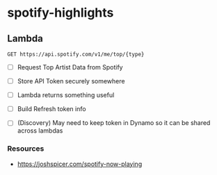 # spotify-highlights


## Lambda

`GET https://api.spotify.com/v1/me/top/{type}`

- [ ] Request Top Artist Data from Spotify
- [ ] Store API Token securely somewhere
- [ ] Lambda returns something useful
- [ ] Build Refresh token info
- [ ] (Discovery) May need to keep token in Dynamo so it can be shared across lambdas



### Resources

* https://joshspicer.com/spotify-now-playing